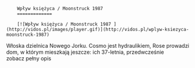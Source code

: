 
        Wpływ księżyca / Moonstruck 1987 
        =============
        
        [![Wpływ księżyca / Moonstruck 1987 ](http://vidos.pl/images/player.gif)](http://vidos.pl/wplyw-ksiezyca-moonstruck-1987)
        
        
 Włoska dzielnica Nowego Jorku. Cosmo jest hydraulikiem, Rose prowadzi dom, w którym mieszkają jeszcze: ich 37-letnia, przedwcześnie zobacz pełny opis
    